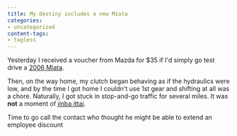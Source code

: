 ```yaml
---
title: My destiny includes a new Miata
categories:
- uncategorized
content-tags:
- tagless
---
```


Yesterday I received a voucher from Mazda for $35 if I'd simply go test drive a [2006 Miata][1].

   [1]: http://www.bethecar.com/

Then, on the way home, my clutch began behaving as if the hydraulics were low, and by the time I got home I couldn't use 1st gear and shifting at all was a chore.  Naturally, I got stuck in stop-and-go traffic for several miles.  It was **not** a moment of [jinba ittai][2].

   [2]: http://www.mazda.com.sg/moby/cms/mazda-thinking/jinba-ittai/

Time to go call the contact who thought he might be able to extend an employee discount
